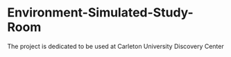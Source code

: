 # Environment-Simulated-Study-Room
The project is dedicated to be used at Carleton University Discovery Center
